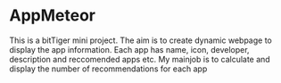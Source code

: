 # AppMeteor
This is a bitTiger mini project. The aim is to create dynamic webpage to display the app information. Each app has name, icon, developer, description and reccomended apps etc. My mainjob is to calculate and display the number of recommendations for each app 
